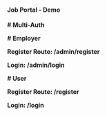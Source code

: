 <h4>Job Portal - Demo</h4>
<p><strong># Multi-Auth</strong></p>

<p><strong># Employer</strong></p>
<p><strong>Register Route: /admin/register </strong></p>
<p><strong>Login: /admin/login </strong></p>

<p><strong># User</strong></p>
<p><strong>Register Route: /register </strong></p>
<p><strong>Login: /login </strong></p>

